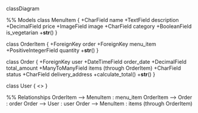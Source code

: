 classDiagram

%% Models
class MenuItem {
    +CharField name
    +TextField description
    +DecimalField price
    +ImageField image
    +CharField category
    +BooleanField is_vegetarian
    +__str__()
}

class OrderItem {
    +ForeignKey order
    +ForeignKey menu_item
    +PositiveIntegerField quantity
    +__str__()
}

class Order {
    +ForeignKey user
    +DateTimeField order_date
    +DecimalField total_amount
    +ManyToManyField items (through OrderItem)
    +CharField status
    +CharField delivery_address
    +calculate_total()
    +__str__()
}

class User {
    <<Django built-in>>
}

%% Relationships
OrderItem --> MenuItem : menu_item
OrderItem --> Order : order
Order --> User : user
Order --> MenuItem : items (through OrderItem)

